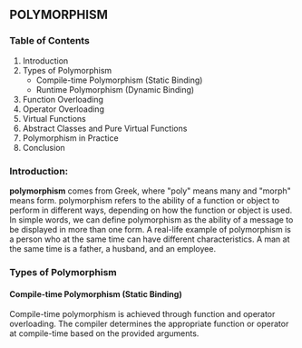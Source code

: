 ## POLYMORPHISM

### Table of Contents

1. Introduction
2. Types of Polymorphism
    - Compile-time Polymorphism (Static Binding)
    - Runtime Polymorphism (Dynamic Binding)
3. Function Overloading
4. Operator Overloading
5. Virtual Functions
6. Abstract Classes and Pure Virtual Functions
7. Polymorphism in Practice
8. Conclusion

### Introduction:
**polymorphism** comes from Greek, where "poly" means many and "morph" means form.
polymorphism refers to the ability of a function or object to perform in different ways, depending on how the function or object is used.
In simple words, we can define polymorphism as the ability of a message to be displayed in more than one form. A real-life example of polymorphism is a person who at the same time can have different characteristics. A man at the same time is a father, a husband, and an employee.

### Types of Polymorphism
#### Compile-time Polymorphism (Static Binding)
Compile-time polymorphism is achieved through function and operator overloading. The compiler determines the appropriate function or operator at compile-time based on the provided arguments.


